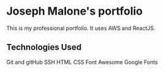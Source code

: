 # Joseph Malone's portfolio

This is my professional portfolio. It uses AWS and ReactJS.

## Technologies Used

Git and gitHub
SSH
HTML
CSS
Font Awesome
Google Fonts
